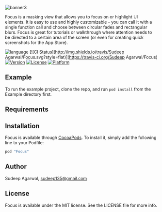 ![banner3](https://cloud.githubusercontent.com/assets/11940172/15417985/69d538d6-1e10-11e6-9bea-a1cedcc718ab.png)

Focus is a masking view that allows you to focus on or highlight UI elements. It is easy to use and highly customizable - you can call it with a single function call and choose between circular fades and rectangular blurs. Focus is great for tutorials or walkthrough where attention needs to be directed to a certain area of the screen (or even for creating quick screenshots for the App Store). 

![language](https://img.shields.io/badge/Language-%20Swift%20-orange.svg)
[![CI Status](http://img.shields.io/travis/Sudeep Agarwal/Focus.svg?style=flat)](https://travis-ci.org/Sudeep Agarwal/Focus)
[![Version](https://img.shields.io/cocoapods/v/Focus.svg?style=flat)](http://cocoapods.org/pods/Focus)
[![License](https://img.shields.io/cocoapods/l/Focus.svg?style=flat)](http://cocoapods.org/pods/Focus)
[![Platform](https://img.shields.io/cocoapods/p/Focus.svg?style=flat)](http://cocoapods.org/pods/Focus)

## Example

To run the example project, clone the repo, and run `pod install` from the Example directory first.

## Requirements

## Installation

Focus is available through [CocoaPods](http://cocoapods.org). To install
it, simply add the following line to your Podfile:

```ruby
pod "Focus"
```

## Author

Sudeep Agarwal, sudeep135@gmail.com

## License

Focus is available under the MIT license. See the LICENSE file for more info.
